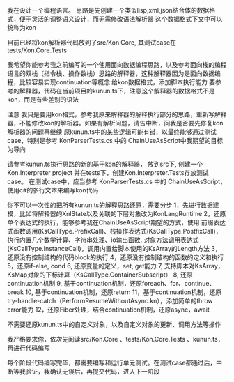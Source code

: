 我在设计一个编程语言。
思路是先创建一个类似lisp,xml,json结合体的数据格式，便于灵活的调整语义设计，而无需修改语法解析器
这个数据格式下文中可以统称为kon

目前已经将kon解析器代码放到了src/Kon.Core, 其测试case在tests/Kon.Core.Tests


我希望你能参考我之前编写的一个使用面向数据编程思路，以及参考面向栈的编程语言的双栈（指令栈、操作数栈）思路的解释器，这种解释器因为是面向数据编程，比较容易实现continuation等概念
给kon数据格式，添加脚本执行能力
要参考的解释器，代码在当前项目的kunun.ts下，注意这个解释器的数据格式不是kon，而是有些差别的语法

注意
我只是要用kon格式，参考我原来解释器的解释执行部分的思路，重新写解释器，不能修改kon的解析器。如果有解析问题，请告中断，问我是否要先修复kon解析器的问题再继续
原kunun.ts中的某些逻辑可能有错，以最终能够通过测试case，特别是参考 KonParserTests.cs 中的 ChainUseAsScript中我期望的目标为导向

请参考kunun.ts执行思路的新的基于kon的解释器，
放到src下, 创建一个Kon.Interpreter project
并在tests下，创建Kon.Interpreter.Tests存放测试case。
在测试case中，应当参考 KonParserTests.cs 中的 ChainUseAsScript，使用c#的多行文本来编写kon代码

你不可以一次性的把所有kunun.ts的解释思路还原，需要分步
1，先进行数据建模，比如将解释器的XnlState以及关联的下层对象改为KonLangRuntime
2，还原单个表达式的执行，能够参考我在ChainUseAsScript期望的方式，使用
前缀表达式函数调用(KsCallType.PrefixCall)、栈操作表达式(KsCallType.PostfixCall)，执行内置几个数学计算、字符串处理、io输出函数.
对象方法调用表达式(KsCallType.InstanceCall)，调用内置给脚本使用的KsArray的Length方法
3，还原没有控制结构的代码block的执行
4，还原没有控制结构的函数的定义和执行
5，还原if-else, cond
6, 还原变量的定义，set, get能力
7, 支持脚本对KsArray， KsMap对象的下标计算（KsCallType.ContainerSubscript）
8, 还原continuation机制
9, 基于continuation机制，还原foreach、for、continue、break
10, 基于continuation机制，还原return
11，基于continuation机制，还原try-handle-catch（PerformResumeWithoutAsync.kn），添加简单的throw error能力
12，还原Fiber处理，结合continuation机制，还原async，await

不需要还原kunun.ts中的自定义对象，以及自定义对象的更新、调用方法等操作

我严格要求你，依次先阅读src/Kon.Core 、tests/Kon.Core.Tests 、kunun.ts，再进行代码编写

每个阶段代码编写完毕，都需要编写和运行单元测试。在测试case都通过后，中断等我验证，我确认无误后，再提交代码，进入下一阶段
